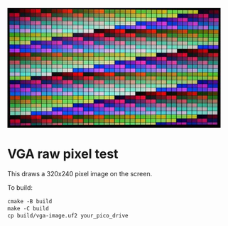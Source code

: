 ![Shape](https://raw.githubusercontent.com/boochow/pico_test_projects/images/vga-test/vga_test.jpg)
# VGA raw pixel test

This draws a 320x240 pixel image on the screen.

To build:
```
cmake -B build
make -C build
cp build/vga-image.uf2 your_pico_drive
```
